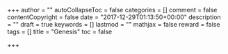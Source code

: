 +++
author = ""
autoCollapseToc = false
categories = []
comment = false
contentCopyright = false
date = "2017-12-29T01:13:50+00:00"
description = ""
draft = true
keywords = []
lastmod = ""
mathjax = false
reward = false
tags = []
title = "Genesis"
toc = false

+++

<!--more-->
